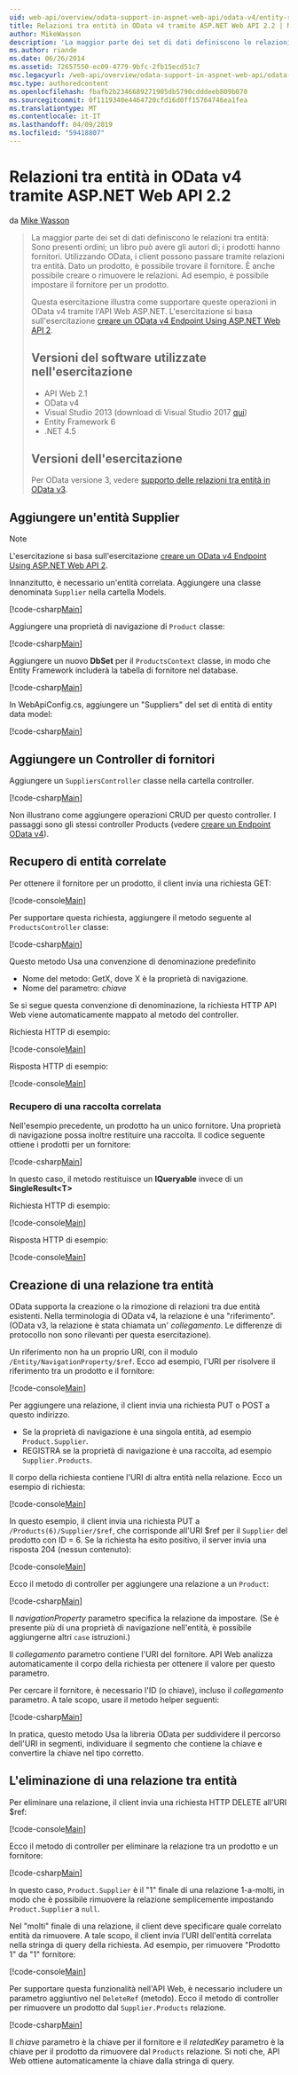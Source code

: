 ```yaml
---
uid: web-api/overview/odata-support-in-aspnet-web-api/odata-v4/entity-relations-in-odata-v4
title: Relazioni tra entità in OData v4 tramite ASP.NET Web API 2.2 | Microsoft Docs
author: MikeWasson
description: 'La maggior parte dei set di dati definiscono le relazioni tra entità: Sono presenti ordini; un libro può avere gli autori di; i prodotti hanno fornitori. Utilizzo di OData, i client è possono navigare nei...'
ms.author: riande
ms.date: 06/26/2014
ms.assetid: 72657550-ec09-4779-9bfc-2fb15ecd51c7
msc.legacyurl: /web-api/overview/odata-support-in-aspnet-web-api/odata-v4/entity-relations-in-odata-v4
msc.type: authoredcontent
ms.openlocfilehash: fbafb2b2346689271905db5790cdddeeb809b070
ms.sourcegitcommit: 0f1119340e4464720cfd16d0ff15764746ea1fea
ms.translationtype: MT
ms.contentlocale: it-IT
ms.lasthandoff: 04/09/2019
ms.locfileid: "59418807"
---
```

# <a name="entity-relations-in-odata-v4-using-aspnet-web-api-22"></a>Relazioni tra entità in OData v4 tramite ASP.NET Web API 2.2

da [Mike Wasson](https://github.com/MikeWasson)

> La maggior parte dei set di dati definiscono le relazioni tra entità: Sono presenti ordini; un libro può avere gli autori di; i prodotti hanno fornitori. Utilizzando OData, i client possono passare tramite relazioni tra entità. Dato un prodotto, è possibile trovare il fornitore. È anche possibile creare o rimuovere le relazioni. Ad esempio, è possibile impostare il fornitore per un prodotto.
>
> Questa esercitazione illustra come supportare queste operazioni in OData v4 tramite l'API Web ASP.NET. L'esercitazione si basa sull'esercitazione [creare un OData v4 Endpoint Using ASP.NET Web API 2](create-an-odata-v4-endpoint.md).
>
> ## <a name="software-versions-used-in-the-tutorial"></a>Versioni del software utilizzate nell'esercitazione
>
> - API Web 2.1
> - OData v4
> - Visual Studio 2013 (download di Visual Studio 2017 [qui](https://visualstudio.microsoft.com/downloads/?utm_medium=microsoft&utm_source=docs.microsoft.com&utm_campaign=button+cta&utm_content=download+vs2017))
> - Entity Framework 6
> - .NET 4.5
>
> ## <a name="tutorial-versions"></a>Versioni dell'esercitazione
>
> Per OData versione 3, vedere [supporto delle relazioni tra entità in OData v3](https://asp.net/web-api/overview/odata-support-in-aspnet-web-api/odata-v3/working-with-entity-relations).

## <a name="add-a-supplier-entity"></a>Aggiungere un'entità Supplier

> [!NOTE]
> L'esercitazione si basa sull'esercitazione [creare un OData v4 Endpoint Using ASP.NET Web API 2](create-an-odata-v4-endpoint.md).

Innanzitutto, è necessario un'entità correlata. Aggiungere una classe denominata `Supplier` nella cartella Models.

[!code-csharp[Main](entity-relations-in-odata-v4/samples/sample1.cs)]

Aggiungere una proprietà di navigazione di `Product` classe:

[!code-csharp[Main](entity-relations-in-odata-v4/samples/sample2.cs?highlight=13-15)]

Aggiungere un nuovo **DbSet** per il `ProductsContext` classe, in modo che Entity Framework includerà la tabella di fornitore nel database.

[!code-csharp[Main](entity-relations-in-odata-v4/samples/sample3.cs?highlight=10)]

In WebApiConfig.cs, aggiungere un &quot;Suppliers&quot; del set di entità di entity data model:

[!code-csharp[Main](entity-relations-in-odata-v4/samples/sample4.cs?highlight=6)]

## <a name="add-a-suppliers-controller"></a>Aggiungere un Controller di fornitori

Aggiungere un `SuppliersController` classe nella cartella controller.

[!code-csharp[Main](entity-relations-in-odata-v4/samples/sample5.cs)]

Non illustrano come aggiungere operazioni CRUD per questo controller. I passaggi sono gli stessi controller Products (vedere [creare un Endpoint OData v4](create-an-odata-v4-endpoint.md)).

## <a name="getting-related-entities"></a>Recupero di entità correlate

Per ottenere il fornitore per un prodotto, il client invia una richiesta GET:

[!code-console[Main](entity-relations-in-odata-v4/samples/sample6.cmd)]

Per supportare questa richiesta, aggiungere il metodo seguente al `ProductsController` classe:

[!code-csharp[Main](entity-relations-in-odata-v4/samples/sample7.cs)]

Questo metodo Usa una convenzione di denominazione predefinito

- Nome del metodo: GetX, dove X è la proprietà di navigazione.
- Nome del parametro: *chiave*

Se si segue questa convenzione di denominazione, la richiesta HTTP API Web viene automaticamente mappato al metodo del controller.

Richiesta HTTP di esempio:

[!code-console[Main](entity-relations-in-odata-v4/samples/sample8.cmd)]

Risposta HTTP di esempio:

[!code-console[Main](entity-relations-in-odata-v4/samples/sample9.cmd)]

### <a name="getting-a-related-collection"></a>Recupero di una raccolta correlata

Nell'esempio precedente, un prodotto ha un unico fornitore. Una proprietà di navigazione possa inoltre restituire una raccolta. Il codice seguente ottiene i prodotti per un fornitore:

[!code-csharp[Main](entity-relations-in-odata-v4/samples/sample10.cs)]

In questo caso, il metodo restituisce un **IQueryable** invece di un **SingleResult&lt;T&gt;**

Richiesta HTTP di esempio:

[!code-console[Main](entity-relations-in-odata-v4/samples/sample11.cmd)]

Risposta HTTP di esempio:

[!code-console[Main](entity-relations-in-odata-v4/samples/sample12.cmd)]

## <a name="creating-a-relationship-between-entities"></a>Creazione di una relazione tra entità

OData supporta la creazione o la rimozione di relazioni tra due entità esistenti. Nella terminologia di OData v4, la relazione è una &quot;riferimento&quot;. (OData v3, la relazione è stata chiamata un' *collegamento*. Le differenze di protocollo non sono rilevanti per questa esercitazione).

Un riferimento non ha un proprio URI, con il modulo `/Entity/NavigationProperty/$ref`. Ecco ad esempio, l'URI per risolvere il riferimento tra un prodotto e il fornitore:

[!code-console[Main](entity-relations-in-odata-v4/samples/sample13.cmd)]

Per aggiungere una relazione, il client invia una richiesta PUT o POST a questo indirizzo.

- Se la proprietà di navigazione è una singola entità, ad esempio `Product.Supplier`.
- REGISTRA se la proprietà di navigazione è una raccolta, ad esempio `Supplier.Products`.

Il corpo della richiesta contiene l'URI di altra entità nella relazione. Ecco un esempio di richiesta:

[!code-console[Main](entity-relations-in-odata-v4/samples/sample14.cmd)]

In questo esempio, il client invia una richiesta PUT a `/Products(6)/Supplier/$ref`, che corrisponde all'URI $ref per il `Supplier` del prodotto con ID = 6. Se la richiesta ha esito positivo, il server invia una risposta 204 (nessun contenuto):

[!code-console[Main](entity-relations-in-odata-v4/samples/sample15.cmd)]

Ecco il metodo di controller per aggiungere una relazione a un `Product`:

[!code-csharp[Main](entity-relations-in-odata-v4/samples/sample16.cs)]

Il *navigationProperty* parametro specifica la relazione da impostare. (Se è presente più di una proprietà di navigazione nell'entità, è possibile aggiungerne altri `case` istruzioni.)

Il *collegamento* parametro contiene l'URI del fornitore. API Web analizza automaticamente il corpo della richiesta per ottenere il valore per questo parametro.

Per cercare il fornitore, è necessario l'ID (o chiave), incluso il *collegamento* parametro. A tale scopo, usare il metodo helper seguenti:

[!code-csharp[Main](entity-relations-in-odata-v4/samples/sample17.cs)]

In pratica, questo metodo Usa la libreria OData per suddividere il percorso dell'URI in segmenti, individuare il segmento che contiene la chiave e convertire la chiave nel tipo corretto.

## <a name="deleting-a-relationship-between-entities"></a>L'eliminazione di una relazione tra entità

Per eliminare una relazione, il client invia una richiesta HTTP DELETE all'URI $ref:

[!code-console[Main](entity-relations-in-odata-v4/samples/sample18.cmd)]

Ecco il metodo di controller per eliminare la relazione tra un prodotto e un fornitore:

[!code-csharp[Main](entity-relations-in-odata-v4/samples/sample19.cs)]

In questo caso, `Product.Supplier` è il &quot;1&quot; finale di una relazione 1-a-molti, in modo che è possibile rimuovere la relazione semplicemente impostando `Product.Supplier` a `null`.

Nel &quot;molti&quot; finale di una relazione, il client deve specificare quale correlato entità da rimuovere. A tale scopo, il client invia l'URI dell'entità correlata nella stringa di query della richiesta. Ad esempio, per rimuovere "Prodotto 1" da "1" fornitore:

[!code-console[Main](entity-relations-in-odata-v4/samples/sample20.cmd?highlight=1)]

Per supportare questa funzionalità nell'API Web, è necessario includere un parametro aggiuntivo nel `DeleteRef` (metodo). Ecco il metodo di controller per rimuovere un prodotto dal `Supplier.Products` relazione.

[!code-csharp[Main](entity-relations-in-odata-v4/samples/sample21.cs)]

Il *chiave* parametro è la chiave per il fornitore e il *relatedKey* parametro è la chiave per il prodotto da rimuovere dal `Products` relazione. Si noti che, API Web ottiene automaticamente la chiave dalla stringa di query.
